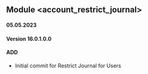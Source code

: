 ## Module <account_restrict_journal>

#### 05.05.2023
#### Version 16.0.1.0.0
#### ADD
- Initial commit for Restrict Journal for Users
